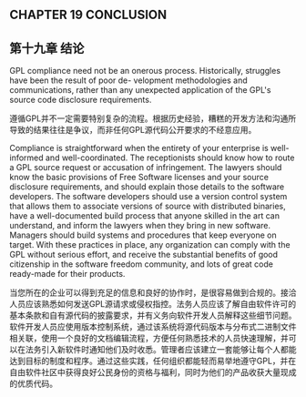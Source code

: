 
## CHAPTER 19 CONCLUSION

## 第十九章 结论

GPL compliance need not be an onerous process. Historically, struggles have been the result of poor de- velopment methodologies and communications, rather than any unexpected application of the GPL's source code disclosure requirements.

遵循GPL并不一定需要特别复杂的流程。根据历史经验，糟糕的开发方法和沟通所导致的结果往往是争议，而非任何GPL源代码公开要求的不经意应用。

Compliance is straightforward when the entirety of your enterprise is well-informed and well-coordinated. The receptionists should know how to route a GPL source request or accusation of infringement. The lawyers should know the basic provisions of Free Software licenses and your source disclosure requirements, and should explain those details to the software developers. The software developers should use a version control system that allows them to associate versions of source with distributed binaries, have a well-documented build process that anyone skilled in the art can understand, and inform the lawyers when they bring in new software. Managers should build systems and procedures that keep everyone on target. With these practices in place, any organization can comply with the GPL without serious effort, and receive the substantial benefits of good citizenship in the software freedom community, and lots of great code ready-made for their products.

当您所在的企业可以得到充足的信息和良好的协作时，是很容易做到合规的。接洽人员应该熟悉如何发送GPL源请求或侵权指控。法务人员应该了解自由软件许可的基本条款和自有源代码的披露要求，并有义务向软件开发人员解释这些细节问题。软件开发人员应使用版本控制系统，通过该系统将源代码版本与分布式二进制文件相关联，使用一个良好的文档编辑流程，方便任何熟悉技术的人员快速理解，并可以在法务引入新软件时通知他们及时收悉。管理者应该建立一套能够让每个人都能达到目标的制度和程序。通过这些实践，任何组织都能轻而易举地遵守GPL，并在自由软件社区中获得良好公民身份的资格与福利，同时为他们的产品收获大量现成的优质代码。
